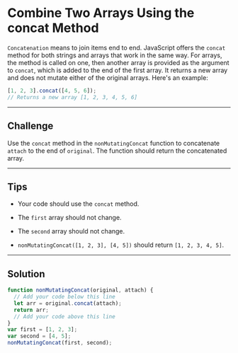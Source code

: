 # Combine Two Arrays Using the concat Method

`Concatenation` means to join items end to end. JavaScript offers the `concat` method for both strings and arrays that work in the same way. For arrays, the method is called on one, then another array is provided as the argument to `concat`, which is added to the end of the first array. It returns a new array and does not mutate either of the original arrays. Here's an example:

```js
[1, 2, 3].concat([4, 5, 6]);
// Returns a new array [1, 2, 3, 4, 5, 6]
```

---

## Challenge

Use the `concat` method in the `nonMutatingConcat` function to concatenate `attach` to the end of `original`. The function should return the concatenated array.

---

## Tips

- Your code should use the `concat` method.

- The `first` array should not change.

- The `second` array should not change.

- `nonMutatingConcat([1, 2, 3], [4, 5])` should return `[1, 2, 3, 4, 5]`.

---

## Solution

```js
function nonMutatingConcat(original, attach) {
  // Add your code below this line
  let arr = original.concat(attach);
  return arr;
  // Add your code above this line
}
var first = [1, 2, 3];
var second = [4, 5];
nonMutatingConcat(first, second);
```